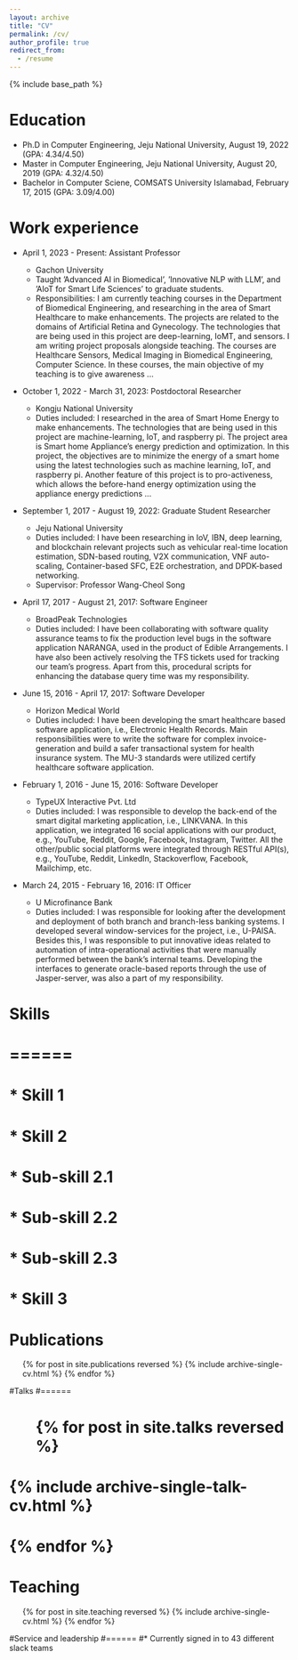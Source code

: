 ```yaml
---
layout: archive
title: "CV"
permalink: /cv/
author_profile: true
redirect_from:
  - /resume
---
```


{% include base_path %}

Education
======
* Ph.D in Computer Engineering, Jeju National University, August 19, 2022 (GPA: 4.34/4.50)
* Master in Computer Engineering, Jeju National University, August 20, 2019 (GPA: 4.32/4.50)
* Bachelor in Computer Sciene, COMSATS University Islamabad, February 17, 2015 (GPA: 3.09/4.00)

Work experience
======
* April 1, 2023 - Present: Assistant Professor
  * Gachon University
  * Taught ’Advanced AI in Biomedical’, ’Innovative NLP with LLM’, and ’AIoT for Smart Life Sciences’ to graduate students.
  * Responsibilities: I am currently teaching courses in the Department of Biomedical Engineering, and researching in the area of Smart Healthcare to make enhancements. The projects are related to the domains of Artificial Retina and Gynecology. The technologies that are being used in this project are deep-learning, IoMT, and sensors. I am writing project proposals alongside teaching. The courses are Healthcare Sensors, Medical Imaging in Biomedical Engineering, Computer Science. In these courses, the main objective of my teaching is to give awareness ...

* October 1, 2022 - March 31, 2023: Postdoctoral Researcher
  * Kongju National University
  * Duties included:  I researched in the area of Smart Home Energy to make enhancements. The technologies that are being used in this project are machine-learning, IoT, and raspberry pi. The project area is Smart home Appliance’s energy prediction and optimization. In this project, the objectives are to minimize the energy of a smart home using the latest technologies such as machine learning, IoT, and raspberry pi. Another feature of this project is to pro-activeness, which allows the before-hand energy optimization using the appliance energy predictions ...

* September 1, 2017 - August 19, 2022: Graduate Student Researcher
  * Jeju National University
  * Duties included: I have been researching in IoV, IBN, deep learning, and blockchain relevant projects such as
vehicular real-time location estimation, SDN-based routing, V2X communication, VNF auto-scaling, Container-based
SFC, E2E orchestration, and DPDK-based networking.
  * Supervisor: Professor Wang-Cheol Song

* April 17, 2017 - August 21, 2017: Software Engineer
  * BroadPeak Technologies
  * Duties included: I have been collaborating with software quality assurance teams to fix the production level bugs in the software application NARANGA, used in the product of Edible Arrangements. I have also been actively resolving the TFS tickets used for tracking our team’s progress. Apart from this, procedural scripts for enhancing the database query time was my responsibility.

* June 15, 2016 - April 17, 2017: Software Developer
  * Horizon Medical World
  * Duties included: I have been developing the smart healthcare based software application, i.e., Electronic Health Records. Main responsibilities were to write the software for complex invoice-generation and build a safer transactional system for health insurance system. The MU-3 standards were utilized certify healthcare software application.

* February 1, 2016 - June 15, 2016: Software Developer
  * TypeUX Interactive Pvt. Ltd
  * Duties included: I was responsible to develop the back-end of the smart digital marketing application, i.e., LINKVANA. In this application, we integrated 16 social applications with our product, e.g., YouTube, Reddit, Google, Facebook, Instagram, Twitter. All the other/public social platforms were integrated through RESTful API(s), e.g., YouTube, Reddit, LinkedIn, Stackoverflow, Facebook, Mailchimp, etc.

* March 24, 2015 - February 16, 2016: IT Officer
  * U Microfinance Bank
  * Duties included: I was responsible for looking after the development and deployment of both branch and branch-less banking systems. I developed several window-services for the project, i.e., U-PAISA. Besides this, I was responsible to put innovative ideas related to automation of intra-operational activities that were manually performed between the bank’s internal teams. Developing the interfaces to generate oracle-based reports through the use of Jasper-server, was also a part of my responsibility.
  
# Skills
# ======
# * Skill 1
# * Skill 2
#   * Sub-skill 2.1
#   * Sub-skill 2.2
#   * Sub-skill 2.3
# * Skill 3

Publications
======
  <ul>{% for post in site.publications reversed %}
    {% include archive-single-cv.html %}
  {% endfor %}</ul>
  
#Talks
#======
#  <ul>{% for post in site.talks reversed %}
#    {% include archive-single-talk-cv.html  %}
#  {% endfor %}</ul>
  
Teaching
======
  <ul>{% for post in site.teaching reversed %}
    {% include archive-single-cv.html %}
  {% endfor %}</ul>
  
#Service and leadership
#======
#* Currently signed in to 43 different slack teams
